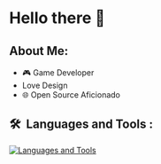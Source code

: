 # Hello there 👋

## About Me:
- 🎮 Game Developer
- Love Design
- 🌐 Open Source Aficionado

## 🛠 &nbsp;Languages and Tools :
[![Languages and Tools](https://skillicons.dev/icons?i=ts,ruby,go,cs,rust,js,godot,php,symfony,crystal,lua,linux,docker,azure,neovim,vim)](https://skillicons.dev)
